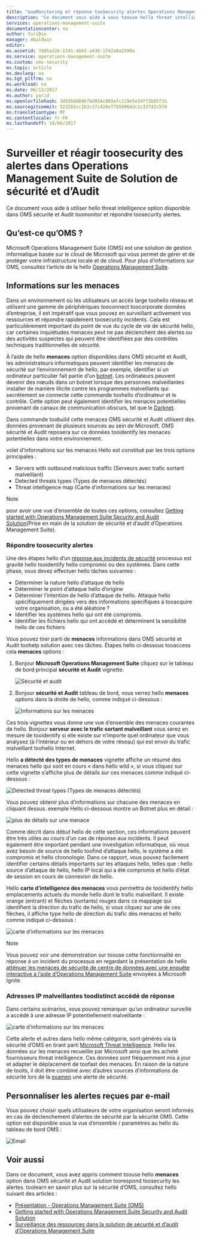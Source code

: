 ```yaml
---
title: "aaaMonitoring et réponse tooSecurity alertes Operations Management Suite de Solution de sécurité et d’Audit | Documents Microsoft"
description: "Ce document vous aide à vous toouse hello threat intelligence option disponible dans OMS sécurité et Audit toomonitor et répond toosecurity alertes."
services: operations-management-suite
documentationcenter: na
author: YuriDio
manager: mbaldwin
editor: 
ms.assetid: 7d45a32b-1341-4bb5-a436-1f42a8a2590a
ms.service: operations-management-suite
ms.custom: oms-security
ms.topic: article
ms.devlang: na
ms.tgt_pltfrm: na
ms.workload: na
ms.date: 06/13/2017
ms.author: yurid
ms.openlocfilehash: 3d92b6809b7bd934c889afc119e5e34ff2b85f1b
ms.sourcegitcommit: 523283cc1b3c37c428e77850964dc1c33742c5f0
ms.translationtype: MT
ms.contentlocale: fr-FR
ms.lasthandoff: 10/06/2017
---
```

# <a name="monitoring-and-responding-toosecurity-alerts-in-operations-management-suite-security-and-audit-solution"></a>Surveiller et réagir toosecurity des alertes dans Operations Management Suite de Solution de sécurité et d’Audit
Ce document vous aide à utiliser hello threat intelligence option disponible dans OMS sécurité et Audit toomonitor et répondre toosecurity alertes.

## <a name="what-is-oms"></a>Qu’est-ce qu’OMS ?
Microsoft Operations Management Suite (OMS) est une solution de gestion informatique basée sur le cloud de Microsoft qui vous permet de gérer et de protéger votre infrastructure locale et de cloud. Pour plus d’informations sur OMS, consultez l’article de la hello [Operations Management Suite](https://technet.microsoft.com/library/mt484091.aspx).

## <a name="threat-intelligence"></a>Informations sur les menaces
Dans un environnement où les utilisateurs un accès large toohello réseau et utilisent une gamme de périphériques tooconnect toocorporate données d’entreprise, il est impératif que vous pouvez en surveillant activement vos ressources et répondre rapidement toosecurity incidents. Cela est particulièrement important du point de vue du cycle de vie de sécurité hello, car certaines inquiétudes menaces peut ne pas déclenchent des alertes ou des activités suspectes qui peuvent être identifiées par des contrôles techniques traditionnelles de sécurité. 

À l’aide de hello **menaces** option disponibles dans OMS sécurité et Audit, les administrateurs informatiques peuvent identifier les menaces de sécurité sur l’environnement de hello, par exemple, identifier si un ordinateur particulier fait partie d’un [ botnet](https://www.microsoft.com/security/sir/story/default.aspx#!botnetsection). Les ordinateurs peuvent devenir des nœuds dans un botnet lorsque des personnes malveillantes installer de manière illicite contre les programmes malveillants qui secrètement se connecte cette commande toohello d’ordinateur et le contrôle. Cette option peut également identifier les menaces potentielles provenant de canaux de communication obscurs, tel que le [Darknet](https://www.microsoft.com/security/sir/story/default.aspx#!botnetsection_honeypots_darkents). 

Dans commande toobuild cette menaces OMS sécurité et Audit utilisent des données provenant de plusieurs sources au sein de Microsoft. OMS sécurité et Audit reposera sur ce données tooidentify les menaces potentielles dans votre environnement.

volet d’informations sur les menaces Hello est constitué par les trois options principales :

* Servers with outbound malicious traffic (Serveurs avec trafic sortant malveillant)
* Detected threats types (Types de menaces détectés)
* Threat intelligence map (Carte d’informations sur les menaces)

> [!NOTE]
> pour avoir une vue d’ensemble de toutes ces options, consultez [Getting started with Operations Management Suite Security and Audit Solution](oms-security-getting-started.md)(Prise en main de la solution de sécurité et d’audit d’Operations Management Suite).
> 
> 

### <a name="responding-toosecurity-alerts"></a>Répondre toosecurity alertes
Une des étapes hello d’un [réponse aux incidents de sécurité](https://technet.microsoft.com/library/cc512623.aspx) processus est gravité hello tooidentify hello compromis ou des systèmes. Dans cette phase, vous devez effectuer hello tâches suivantes :

* Déterminer la nature hello d’attaque de hello
* Déterminer le point d’attaque hello d’origine
* Déterminer l’intention de hello d’attaque de hello. Attaque hello spécifiquement dirigées vers des informations spécifiques à tooacquire votre organisation, ou a été aléatoire ?
* Identifier les systèmes hello qui ont été compromis.
* Identifier les fichiers hello qui ont accédé et déterminent la sensibilité hello de ces fichiers

Vous pouvez tirer parti de **menaces** informations dans OMS sécurité et Audit toohelp solution avec ces tâches. Étapes hello ci-dessous tooaccess cela **menaces** options :

1. Bonjour **Microsoft Operations Management Suite** cliquez sur le tableau de bord principal **sécurité et Audit** vignette.
   
    ![Sécurité et audit](./media/oms-security-responding-alerts/oms-security-responding-alerts-fig1.png)
2. Bonjour **sécurité et Audit** tableau de bord, vous verrez hello **menaces** options dans la droite de hello, comme indiqué ci-dessous :
   
    ![Informations sur les menaces](./media/oms-security-responding-alerts/oms-security-responding-alerts-fig2-ga.png)

Ces trois vignettes vous donne une vue d’ensemble des menaces courantes de hello. Bonjour **serveur avec le trafic sortant malveillant** vous serez en mesure de tooidentify si elle existe sur n’importe quel ordinateur que vous analysez (à l’intérieur ou en dehors de votre réseau) qui est envoi du trafic malveillant toohello Internet. 

Hello **a détecté des types de menaces** vignette affiche un résumé des menaces hello qui sont en cours « dans hello wild », si vous cliquez sur cette vignette s’affiche plus de détails sur ces menaces comme indiqué ci-dessous :

![Detected threat types (Types de menaces détectés)](./media/oms-security-responding-alerts/oms-security-responding-alerts-fig3.png)

Vous pouvez obtenir plus d’informations sur chacune des menaces en cliquant dessus. exemple Hello ci-dessous montre un Botnet plus en détail :

![plus de détails sur une menace](./media/oms-security-responding-alerts/oms-security-responding-alerts-fig4.png)

Comme décrit dans début hello de cette section, ces informations peuvent être très utiles au cours d’un cas de réponse aux incidents. Il peut également être important pendant une investigation informatique, où vous avez besoin de source de hello toofind d’attaque hello, le système a été compromis et hello chronologie. Dans ce rapport, vous pouvez facilement identifier certains détails importants sur les attaques hello, telles que : hello source d’attaque de hello, hello IP local qui a été compromis et hello d’état de session en cours de connexion de hello. 

Hello **carte d’intelligence des menaces** vous permettra de tooidentify hello emplacements actuels du monde hello dont le trafic malveillant. Il existe orange (entrant) et flèches (sortants) rouges dans ce mappage qui identifient la direction du trafic de hello, si vous cliquez sur une de ces flèches, il affiche type hello de direction du trafic des menaces et hello comme indiqué ci-dessous :

![carte d’informations sur les menaces](./media/oms-security-responding-alerts/oms-security-responding-alerts-fig5.png)

> [!NOTE]
> Vous pouvez voir une démonstration sur toouse cette fonctionnalité en réponse à un incident du processus en regardant la présentation de hello [atténuer les menaces de sécurité de centre de données avec une enquête interactive à l’aide d’Operations Management Suite](https://myignite.microsoft.com/videos/5000) envoyées à Microsoft Ignite.
> 

### <a name="responding-toodistinct-malicious-ip-accessed"></a>Adresses IP malveillantes toodistinct accédé de réponse
Dans certains scénarios, vous pouvez remarquer qu’un ordinateur surveillé a accédé à une adresse IP potentiellement malveillante :

![carte d’informations sur les menaces](./media/oms-security-responding-alerts/oms-security-responding-alerts-fig6.png)

Cette alerte et autres dans hello même catégorie, sont générés via la sécurité d’OMS en tirant parti [Microsoft Threat Intelligence](https://youtu.be/O4WtxgUrDc8). Hello les données sur les menaces recueillie par Microsoft ainsi que les acheté fournisseurs threat intelligence. Ces données sont fréquemment mis à jour et adapter le déplacement de toofast des menaces. En raison de la nature de tooits, il doit être combiné avec d’autres sources d’informations de sécurité lors de la [examen](https://blogs.technet.microsoft.com/msoms/2016/12/08/investigating-suspicious-activity-in-a-hybrid-cloud-with-oms-security/) une alerte de sécurité. 

## <a name="customize-alerts-received-via-e-mail"></a>Personnaliser les alertes reçues par e-mail

Vous pouvez choisir quels utilisateurs de votre organisation seront informés en cas de déclenchement d’alertes de sécurité par la sécurité OMS. Cette option est disponible sous la vue d’ensemble / paramètres au hello du tableau de bord OMS :

![Email](./media/oms-security-responding-alerts/oms-security-responding-alerts-fig7.png)

## <a name="see-also"></a>Voir aussi
Dans ce document, vous avez appris comment toouse hello **menaces** option dans OMS sécurité et Audit solution toorespond toosecurity les alertes. toolearn en savoir plus sur la sécurité d’OMS, consultez hello suivant des articles :

* [Présentation - Operations Management Suite (OMS)](operations-management-suite-overview.md)
* [Getting started with Operations Management Suite Security and Audit Solution](oms-security-getting-started.md)
* [Surveillance des ressources dans la solution de sécurité et d’audit d’Operations Management Suite](oms-security-monitoring-resources.md)

